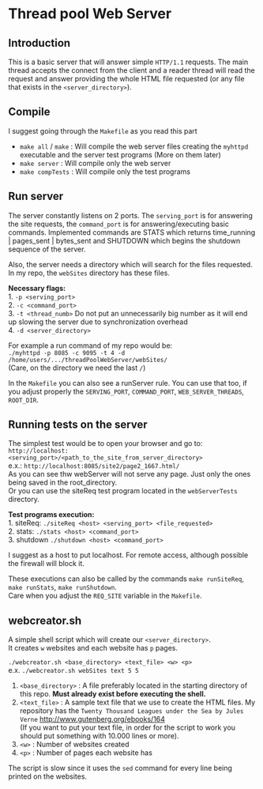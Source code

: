 # Thread pool Web Server
  
  
## Introduction

This is a basic server that will answer simple `HTTP/1.1` requests. The main thread accepts the connect from the client and a reader thread will read the request and answer providing the whole HTML file requested (or any file that exists in the `<server_directory>`).
  
  
## Compile

I suggest going through the `Makefile` as you read this part  

- `make all` / `make` : Will compile the web server files creating the  `myhttpd` executable and the server test programs (More on them later)  
- `make server` : Will compile only the web server  
- `make compTests` : Will compile only the test programs  
  
  
## Run server

The server constantly listens on 2 ports. The `serving_port` is for answering the site requests, the  `command_port` is for answering/executing basic commands. Implemented commands are STATS which returns time_running | pages_sent | bytes_sent and SHUTDOWN which begins the shutdown sequence of the server.  
  
Also, the server needs a directory which will search for the files requested. In my repo, the `webSites` directory has these files.  

**Necessary flags:**  
      1. `-p <serving_port>`  
      2. `-c <command_port>`  
      3. `-t <thread_numb>` Do not put an unnecessarily big number as it will end up slowing the server due to synchronization overhead  
      4. `-d <server_directory>`  
      
For example a run command of my repo would be:  
      `./myhttpd -p 8085 -c 9095 -t 4 -d /home/users/.../threadPoolWebServer/webSites/`  
      (Care, on the directory we need the last `/`)  
  
In the `Makefile` you can also see a runServer rule. You can use that too, if you adjust properly the `SERVING_PORT`, `COMMAND_PORT`, `WEB_SERVER_THREADS`, `ROOT_DIR`.

## Running tests on the server

The simplest test would be to open your browser and go to:  
    `http://localhost:<serving_port>/<path_to_the_site_from_server_directory>`  
     e.x.: `http://localhost:8085/site2/page2_1667.html/`  
As you can see thw webServer will not serve any page. Just only the ones being saved in the root_directory.  
Or you can use the siteReq test program located in the `webServerTests` directory.  
  
**Test programs execution:**  
    1. siteReq: `./siteReq <host> <serving_port> <file_requested>`  
    2. stats: `./stats <host> <command_port>`  
    3. shutdown `./shutdown <host> <command_port>`  
    
I suggest as a host to put localhost. For remote access, although possible the firewall will block it.

These executions can also be called by the commands `make runSiteReq`, `make runStats`, `make runShutdown`.    
Care when you adjust the `REQ_SITE` variable in the `Makefile`.  
  
  
## webcreator.sh

A simple shell script which will create our `<server_directory>`.  
It creates `w` websites and each website has `p` pages.  
  
`./webcreator.sh <base_directory> <text_file> <w> <p>`  
e.x. `./webcreator.sh webSites text 5 5`  
  
1. `<base_directory>` : A file preferably located in the starting directory of this repo. **Must already exist before executing the shell.**  
2. `<text_file>` : A sample text file that we use to create the HTML files. My repository has the `Twenty Thousand Leagues under the Sea by Jules Verne` http://www.gutenberg.org/ebooks/164   
(If you want to put your text file, in order for the script to work you should put something with 10.000 lines or more).  
3. `<w>` : Number of websites created  
4. `<p>` : Number of pages each website has

The script is slow since it uses the `sed` command for every line being printed on the websites.


